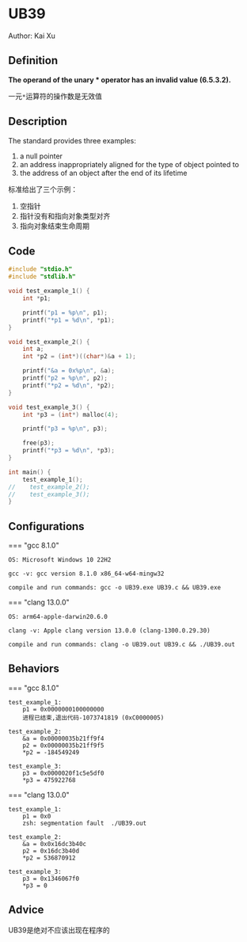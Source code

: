 # UB39

Author: Kai Xu

##  Definition

**The operand of the unary * operator has an invalid value (6.5.3.2).**

一元`*`运算符的操作数是无效值

## Description

The standard provides three examples:

1. a null pointer
2. an address inappropriately aligned for the type of object pointed to
3. the address of an object after the end of its lifetime

标准给出了三个示例：

1. 空指针
2. 指针没有和指向对象类型对齐
3. 指向对象结束生命周期

## Code

```c title="UB39.c"
#include "stdio.h"
#include "stdlib.h"

void test_example_1() {
    int *p1;

    printf("p1 = %p\n", p1);
    printf("*p1 = %d\n", *p1);
}

void test_example_2() {
    int a;
    int *p2 = (int*)((char*)&a + 1);

    printf("&a = 0x%p\n", &a);
    printf("p2 = %p\n", p2);
    printf("*p2 = %d\n", *p2);
}

void test_example_3() {
    int *p3 = (int*) malloc(4);

    printf("p3 = %p\n", p3);

    free(p3);
    printf("*p3 = %d\n", *p3);
}

int main() {
    test_example_1();
//    test_example_2();
//    test_example_3();
}
```

## Configurations

=== "gcc 8.1.0"

    OS: Microsoft Windows 10 22H2
    
    gcc -v: gcc version 8.1.0 x86_64-w64-mingw32
    
    compile and run commands: gcc -o UB39.exe UB39.c && UB39.exe

=== "clang 13.0.0"

    OS: arm64-apple-darwin20.6.0
    
    clang -v: Apple clang version 13.0.0 (clang-1300.0.29.30)
    
    compile and run commands: clang -o UB39.out UB39.c && ./UB39.out

## Behaviors

=== "gcc 8.1.0"

    test_example_1: 
    	p1 = 0x0000000100000000
    	进程已结束,退出代码-1073741819 (0xC0000005)
    
    test_example_2: 
    	&a = 0x00000035b21ff9f4
    	p2 = 0x00000035b21ff9f5
    	*p2 = -184549249   
    
    test_example_3: 
    	p3 = 0x0000020f1c5e5df0
    	*p3 = 475922768
    

=== "clang 13.0.0"

    test_example_1: 
    	p1 = 0x0
    	zsh: segmentation fault  ./UB39.out
    
    test_example_2: 
    	&a = 0x0x16dc3b40c
    	p2 = 0x16dc3b40d
    	*p2 = 536870912
    
    test_example_3: 
    	p3 = 0x1346067f0
    	*p3 = 0
    

## Advice

UB39是绝对不应该出现在程序的